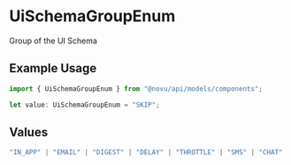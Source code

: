 # UiSchemaGroupEnum

Group of the UI Schema

## Example Usage

```typescript
import { UiSchemaGroupEnum } from "@novu/api/models/components";

let value: UiSchemaGroupEnum = "SKIP";
```

## Values

```typescript
"IN_APP" | "EMAIL" | "DIGEST" | "DELAY" | "THROTTLE" | "SMS" | "CHAT" | "PUSH" | "SKIP" | "LAYOUT"
```